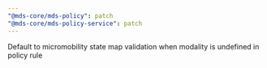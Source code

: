 ```yaml
---
"@mds-core/mds-policy": patch
"@mds-core/mds-policy-service": patch
---
```


Default to micromobility state map validation when modality is undefined in policy rule
